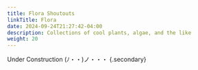 ```yaml
---
title: Flora Shoutouts
linkTitle: Flora
date: 2024-09-24T21:27:42-04:00
description: Collections of cool plants, algae, and the like
weight: 20
---
```


Under Construction <span class="kaomoji">(ﾉ・・)ノ・・・</span>
{.secondary}

